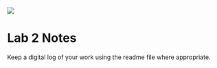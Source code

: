<img src="https://github.com/ee209-2020class/ee209-2020class.github.io/blob/master/ExtraInfo/logo.png">

# Lab 2 Notes

Keep a digital log of your work using the readme file where appropriate.